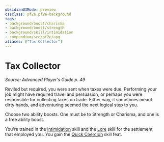 ```yaml
---
obsidianUIMode: preview
cssclass: pf2e,pf2e-background
tags:
- background/boost/charisma
- background/boost/strength
- background/skill/intimidation
- compendium/src/pf2e/apg
aliases: ["Tax Collector"]
---
```

# Tax Collector
*Source: Advanced Player's Guide p. 49*  

Reviled but required, you were sent when taxes were due. Performing your job might have required travel and persuasion, or perhaps you were responsible for collecting taxes on trade. Either way, it sometimes meant dirty hands, and adventuring seemed the next logical step to you.

Choose two ability boosts. One must be to Strength or Charisma, and one is a free ability boost.

You're trained in the [Intimidation](../../skills.md#Intimidation) skill and the [Lore](../../skills.md#Lore) skill for the settlement that employed you. You gain the [Quick Coercion](../../feats/quick-coercion.md) skill feat.